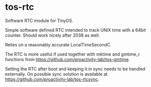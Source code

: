 # tos-rtc
Software RTC module for TinyOS.

Simple software defined RTC intended to track UNIX time with a 64bit counter. Should work nicely after 2038 as well.

Relies on a reasonably accurate LocalTimeSecondC.

The RTC is more useful if used together with mktime and gmtime_r functions from https://github.com/proactivity-lab/tos-gmtime.

Setting the RTC after boot and keeping it in sync needs to be handled externally.
On possible sync solution is available at https://github.com/proactivity-lab/tos-rtcsync.
